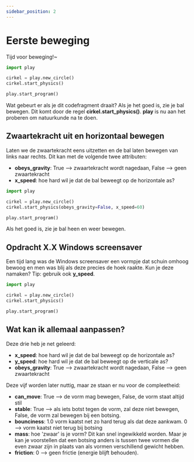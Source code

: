```yaml
---
sidebar_position: 2
---
```


# Eerste beweging

Tijd voor beweging!~


```python 
import play 

cirkel = play.new_circle()
cirkel.start_physics()

play.start_program()
```

Wat gebeurt er als je dit codefragment draait?
Als je het goed is, zie je bal bewegen.
Dit komt door de regel **cirkel.start_physics()**.
**play** is nu aan het proberen om natuurkunde na te doen.

## Zwaartekracht uit en horizontaal bewegen
Laten we de zwaartekracht eens uitzetten en de bal laten bewegen van links naar rechts.
Dit kan met de volgende twee attributen:
- **obeys_gravity**: True --> zwaartekracht wordt nagedaan, False --> geen zwaartekracht
- **x_speed**: hoe hard wil je dat de bal beweegt op de horizontale as? 

```python
import play

cirkel = play.new_circle()
cirkel.start_physics(obeys_gravity=False, x_speed=60)

play.start_program()
```
Als het goed is, zie je bal heen en weer bewegen.

## Opdracht X.X Windows screensaver
Een tijd lang was de Windows screensaver een vormpje dat schuin omhoog bewoog en men was blij als deze precies de hoek raakte.
Kun je deze namaken? Tip: gebruik ook **y_speed**.

```python 
import play 

cirkel = play.new_circle()
cirkel.start_physics()

play.start_program()
```

## Wat kan ik allemaal aanpassen?
Deze drie heb je net geleerd:
- **x_speed**: hoe hard wil je dat de bal beweegt op de horizontale as? 
- **y_speed**: hoe hard wil je dat de bal beweegt op de verticale as? 
- **obeys_gravity**: True --> zwaartekracht wordt nagedaan, False --> geen zwaartekracht

Deze vijf worden later nuttig, maar ze staan er nu voor de compleetheid:
- **can_move**: True --> de vorm mag bewegen, False, de vorm staat altijd stil
- **stable**: True --> als iets botst tegen de vorm, zal deze niet bewegen, False, de vorm zal bewegen bij een botsing.
- **bounciness**: 1.0 vorm kaatst net zo hard terug als dat deze aankwam. 0 --> vorm kaatst niet terug bij botsing
- **mass**: hoe 'zwaar' is je vorm? Dit kan snel ingewikkeld worden. Maar je kan je voorstellen dat een botsing anders is tussen twee vormen die even zwaar zijn in plaats van als vormen verschillend gewicht hebben.
- **friction**: 0 --> geen frictie (energie blijft behouden).



